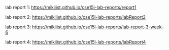 lab report 1: https://mikiiist.github.io/cse15l-lab-reports/report1

lab report 2: https://mikiiist.github.io/cse15l-lab-reports/labReport2

lab report 3: https://mikiiist.github.io/cse15l-lab-reports/lab-report-3-week-6

lab report 4: https://mikiiist.github.io/cse15l-lab-reports/labReport4
